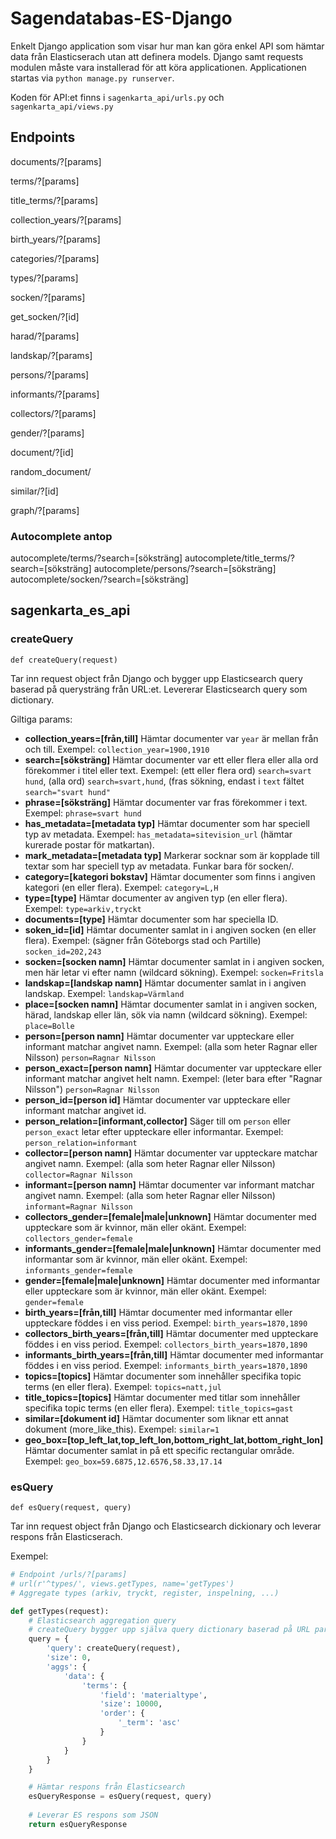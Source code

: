 # Sagendatabas-ES-Django

Enkelt Django application som visar hur man kan göra enkel API som hämtar data från Elasticserach utan att definera models.
Django samt requests modulen måste vara installerad för att köra applicationen.
Applicationen startas via `python manage.py runserver`.

Koden för API:et finns i `sagenkarta_api/urls.py` och `sagenkarta_api/views.py`

## Endpoints

documents/?[params]

terms/?[params]

title_terms/?[params]

collection_years/?[params]

birth_years/?[params]

categories/?[params]

types/?[params]

socken/?[params]

get_socken/?[id]

harad/?[params]

landskap/?[params]

persons/?[params]

informants/?[params]

collectors/?[params]

gender/?[params]

document/?[id]

random_document/

similar/?[id]

graph/?[params]

### Autocomplete antop
autocomplete/terms/?search=[söksträng]
autocomplete/title_terms/?search=[söksträng]
autocomplete/persons/?search=[söksträng]
autocomplete/socken/?search=[söksträng]

## sagenkarta_es_api

### createQuery
`def createQuery(request)`

Tar inn request object från Django och bygger upp Elasticsearch query baserad på querysträng från URL:et. Levererar Elasticsearch query som dictionary.

Giltiga params:
- **collection_years=[från,till]**
Hämtar documenter var `year` är mellan från och till. Exempel: `collection_year=1900,1910`
- **search=[söksträng]**
Hämtar documenter var ett eller flera eller alla ord förekommer i titel eller text. Exempel: (ett eller flera ord) `search=svart hund`, (alla ord) `search=svart,hund`, (fras sökning, endast i `text` fältet `search="svart hund"`
- **phrase=[söksträng]**
Hämtar documenter var fras förekommer i text. Exempel: `phrase=svart hund`
- **has_metadata=[metadata typ]**
Hämtar documenter som har speciell typ av metadata. Exempel: `has_metadata=sitevision_url` (hämtar kurerade postar för matkartan).
- **mark_metadata=[metadata typ]**
Markerar socknar som är kopplade till textar som har speciell typ av metadata. Funkar bara för socken/.
- **category=[kategori bokstav]**
Hämtar documenter som finns i angiven kategori (en eller flera). Exempel: `category=L,H`
- **type=[type]**
Hämtar documenter av angiven typ (en eller flera). Exempel: `type=arkiv,tryckt`
- **documents=[type]**
Hämtar documenter som har speciella ID.
- **soken_id=[id]**
Hämtar documenter samlat in i angiven socken (en eller flera). Exempel: (sägner från Göteborgs stad och Partille) `socken_id=202,243`
- **socken=[socken namn]**
Hämtar documenter samlat in i angiven socken, men här letar vi efter namn (wildcard sökning). Exempel: `socken=Fritsla`
- **landskap=[landskap namn]**
Hämtar documenter samlat in i angiven landskap. Exempel: `landskap=Värmland`
- **place=[socken namn]**
Hämtar documenter samlat in i angiven socken, härad, landskap eller län, sök via namn (wildcard sökning). Exempel: `place=Bolle`
- **person=[person namn]**
Hämtar documenter var uppteckare eller informant matchar angivet namn. Exempel: (alla som heter Ragnar eller Nilsson) `person=Ragnar Nilsson`
- **person_exact=[person namn]**
Hämtar documenter var uppteckare eller informant matchar angivet helt namn. Exempel: (leter bara efter "Ragnar Nilsson") `person=Ragnar Nilsson`
- **person_id=[person id]**
Hämtar documenter var uppteckare eller informant matchar angivet id.
- **person_relation=[informant,collector]**
Säger till om `person` eller `person_exact` letar efter uppteckare eller informantar. Exempel: `person_relation=informant`
- **collector=[person namn]**
Hämtar documenter var uppteckare matchar angivet namn. Exempel: (alla som heter Ragnar eller Nilsson) `collector=Ragnar Nilsson`
- **informant=[person namn]**
Hämtar documenter var informant matchar angivet namn. Exempel: (alla som heter Ragnar eller Nilsson) `informant=Ragnar Nilsson`
- **collectors_gender=[female|male|unknown]**
Hämtar documenter med uppteckare som är kvinnor, män eller okänt. Exempel: `collectors_gender=female`
- **informants_gender=[female|male|unknown]**
Hämtar documenter med informantar som är kvinnor, män eller okänt. Exempel: `informants_gender=female`
- **gender=[female|male|unknown]**
Hämtar documenter med informantar eller uppteckare som är kvinnor, män eller okänt. Exempel: `gender=female`
- **birth_years=[från,till]**
Hämtar documenter med informantar eller uppteckare föddes i en viss period. Exempel: `birth_years=1870,1890`
- **collectors_birth_years=[från,till]**
Hämtar documenter med uppteckare föddes i en viss period. Exempel: `collectors_birth_years=1870,1890`
- **informants_birth_years=[från,till]**
Hämtar documenter med informantar föddes i en viss period. Exempel: `informants_birth_years=1870,1890`
- **topics=[topics]**
Hämtar documenter som innehåller specifika topic terms (en eller flera). Exempel: `topics=natt,jul`
- **title_topics=[topics]**
Hämtar documenter med titlar som innehåller specifika topic terms (en eller flera). Exempel: `title_topics=gast`
- **similar=[dokument id]**
Hämtar documenter som liknar ett annat dokument (more_like_this). Exempel: `similar=1`
- **geo_box=[top_left_lat,top_left_lon,bottom_right_lat,bottom_right_lon]**
Hämtar documenter samlat in på ett specific rectangular område. Exempel: `geo_box=59.6875,12.6576,58.33,17.14`

### esQuery
`def esQuery(request, query)`

Tar inn request object från Django och Elasticsearch dickionary och leverar respons från Elasticserach.

Exempel:
```python
# Endpoint /urls/?[params]
# url(r'^types/', views.getTypes, name='getTypes')
# Aggregate types (arkiv, tryckt, register, inspelning, ...)

def getTypes(request):
	# Elasticsearch aggregation query
	# createQuery bygger upp själva query dictionary baserad på URL paramsträng
	query = {
		'query': createQuery(request),
		'size': 0,
		'aggs': {
			'data': {
				'terms': {
					'field': 'materialtype',
					'size': 10000,
					'order': {
						'_term': 'asc'
					}
				}
			}
		}
	}

	# Hämtar respons från Elasticsearch
	esQueryResponse = esQuery(request, query)
	
	# Leverar ES respons som JSON
	return esQueryResponse
  ```
